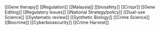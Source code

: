 [[Gene therapy]]
[[Regulation]]
[[Malaysia]]
[[biosafety]]
[[Crispr]]
[[Gene Editing]]
[[Regulatory Issues]]
[[National Strategy/policy]]
[[Dual-use Science]]
[[Systematic review]]
[[Synthetic Biology]]
[[Crime Science]]
[[Biocrime]]
[[Cyberbiosecurity]]
[[Crime Harvest]]

